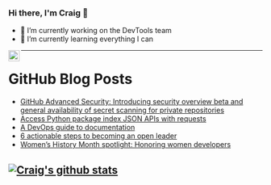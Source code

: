 ### Hi there, I'm Craig 👋

<!--
**CraigTeelFugro/CraigTeelFugro** is a ✨ _special_ ✨ repository because its `README.md` (this file) appears on your GitHub profile.

Here are some ideas to get you started:
-->

- 🔭 I’m currently working on the DevTools team
- 🌱 I’m currently learning everything I can

[<img align="left" alt="Craig Teel | LinkedIn" width="22px" src="https://cdn.jsdelivr.net/npm/simple-icons@v3/icons/linkedin.svg" />][linkedin]

---

# GitHub Blog Posts

<!-- BLOG-POST-LIST:START -->
- [GitHub Advanced Security: Introducing security overview beta and general availability of secret scanning for private repositories](https://github.blog/2021-03-30-github-advanced-security-security-overview-beta-secret-scanning-private-repos/)
- [Access Python package index JSON APIs with requests](https://opensource.com/article/21/3/python-package-index-json-apis-requests)
- [A DevOps guide to documentation](https://opensource.com/article/21/3/devops-documentation)
- [6 actionable steps to becoming an open leader](https://opensource.com/article/21/3/open-leadership)
- [Women’s History Month spotlight: Honoring women developers](https://github.blog/2021-03-29-womens-history-month-spotlight-honoring-women-developers/)
<!-- BLOG-POST-LIST:END -->

## [![Craig's github stats](https://github-readme-stats.vercel.app/api?username=craigteelfugro)](https://github.com/anuraghazra/github-readme-stats)


[linkedin]: https://linkedin.com/in/craig-teel-b8786771
